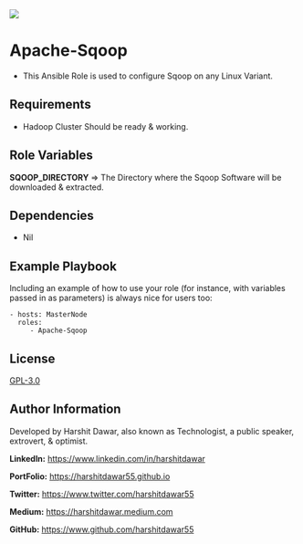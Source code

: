 <img src = "https://img.shields.io/badge/version-1.0.0-brightgreen" />

Apache-Sqoop
=========

* This Ansible Role is used to configure Sqoop on any Linux Variant.


Requirements
------------

* Hadoop Cluster Should be ready & working.

Role Variables
--------------

**SQOOP_DIRECTORY** => The Directory where the Sqoop Software will be downloaded & extracted.

Dependencies
------------

* Nil

Example Playbook
----------------

Including an example of how to use your role (for instance, with variables passed in as parameters) is always nice for users too:

    - hosts: MasterNode
      roles:
         - Apache-Sqoop

License
-------

[GPL-3.0](https://github.com/HarshitDawar55/Apache-Sqoop/blob/main/LICENSE)

Author Information
------------------

Developed by Harshit Dawar, also known as Technologist, a public speaker, extrovert, & optimist.

**LinkedIn:** https://www.linkedin.com/in/harshitdawar

**PortFolio:** https://harshitdawar55.github.io

**Twitter:** https://www.twitter.com/harshitdawar55

**Medium:** https://harshitdawar.medium.com

**GitHub:** https://www.github.com/harshitdawar55
